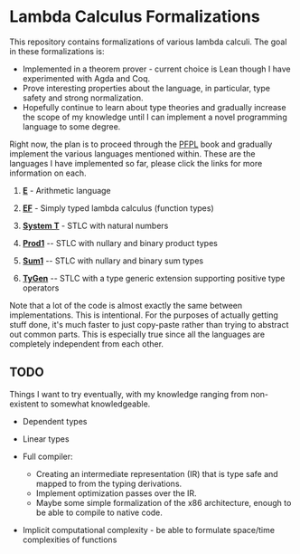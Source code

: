 # Lambda Calculus Formalizations

This repository contains formalizations of various lambda calculi. The goal in these formalizations is:
 * Implemented in a theorem prover - current choice is Lean though I have experimented with Agda and Coq.
 * Prove interesting properties about the language, in particular, type safety and strong normalization.
 * Hopefully continue to learn about type theories and gradually increase the scope of my knowledge until I can implement a novel programming language to some degree.

Right now, the plan is to proceed through the [PFPL](http://www.cs.cmu.edu/~rwh/pfpl.html) book and gradually implement the various languages mentioned within. These are the languages I have implemented so far, please click the links for more information on each.

1. [**E**](E/) - Arithmetic language

2. [**EF**](EF/) - Simply typed lambda calculus (function types)

3. [**System T**](T/) - STLC with natural numbers

4. [**Prod1**](Prod1/) -- STLC with nullary and binary product types

4. [**Sum1**](Sum1/) -- STLC with nullary and binary sum types

4. [**TyGen**](TyGen/) -- STLC with a type generic extension supporting positive type operators

Note that a lot of the code is almost exactly the same between implementations. This is intentional. For the purposes of
actually getting stuff done, it's much faster to just copy-paste rather than trying to abstract out common parts. This
is especially true since all the languages are completely independent from each other.

## TODO

Things I want to try eventually, with my knowledge ranging from non-existent to somewhat knowledgeable.

 * Dependent types

 * Linear types

 * Full compiler:

    + Creating an intermediate representation (IR) that is type safe and mapped to from the typing derivations.
    + Implement optimization passes over the IR.
    + Maybe some simple formalization of the x86 architecture, enough to be able to compile to native code.

  * Implicit computational complexity - be able to formulate space/time complexities of functions

